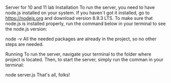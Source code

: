 Server for 10 and 11 lab
Installation
To run the server, you need to have node.js installed on your system. If you haven`t got it installed, go to https://nodejs.org and download version 8.9.3 LTS. To make sure that node.js is installed properly, run the command below in your terminal to see the node.js version:

node -v
All the needed packages are already in the project, so no other steps are needed.

Running
To run the server, navigate your terminal to the folder where project is located. Then, to start the server, simply run the comman in your terminal:

node server.js
That's all, folks!
